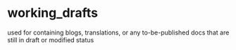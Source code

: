 working_drafts
==============

used for containing blogs, translations, or any to-be-published docs that are still in draft or modified status
